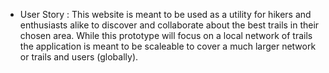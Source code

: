 *  User Story :
This website is meant to be used as a utility for hikers and enthusiasts alike to discover and collaborate about the best trails in their chosen area. 
While this prototype will focus on a local network of trails the application is meant to be scaleable to cover a much larger network or trails and users (globally).
